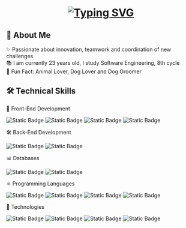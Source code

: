 <h1 align="center">

[![Typing SVG](https://readme-typing-svg.demolab.com?font=Fira+Code&pause=1000&color=F70000&width=435&lines=Hi!+my+name+is+Diego+)](https://git.io/typing-svg)

</h1>



## 🚀 About Me
✨ Passionate about innovation, teamwork and coordination of new challenges<br>
📚 I am currently 23 years old, I study Software Engineering, 8th cycle<br>
🎲 Fun Fact: Animal Lover, Dog Lover and Dog Groomer<br>



## 🛠  Technical Skills

🎨  Front-End Development

![Static Badge](https://img.shields.io/badge/HTML5-%23E34F26?logo=html5&logoColor=%23FFFFFF)
![Static Badge](https://img.shields.io/badge/CSS-%23663399?logo=CSS&logoColor=%23FFFFFF)
![Static Badge](https://img.shields.io/badge/JavaScript-%23F7DF1E?logo=JavaScript&logoColor=%23FFFFFF)
![Static Badge](https://img.shields.io/badge/Vue.js-%234FC08D?logo=Vue.js&logoColor=%23FFFFFF)

🛠  Back-End Development

![Static Badge](https://img.shields.io/badge/FastAPI-%23009688?logo=FastAPI&logoColor=%23FFFFFF)
![Static Badge](https://img.shields.io/badge/.NET-%23512BD4?logo=.NET&logoColor=%23FFFFFF)

📊  Databases

![Static Badge](https://img.shields.io/badge/MySQL-%234479A1?logo=MySQL&logoColor=%23FFFFFF)
![Static Badge](https://img.shields.io/badge/phpMyAdmin-%236C78AF?logo=PHPMyAdmin&logoColor=%23FFFFFF)


⚛️ Programming Languages

![Static Badge](https://img.shields.io/badge/C%2B%2B-%2300599C?logo=C%2B%2B&logoColor=%23FFFFFF)
![Static Badge](https://img.shields.io/badge/Python-%233776AB?logo=Python&logoColor=%23FFFFFF)
![Static Badge](https://img.shields.io/badge/PHP-%23777BB4?logo=PHP&logoColor=%23FFFFFF)
![Static Badge](https://img.shields.io/badge/Laravel-%23FF2D20?logo=Laravel&logoColor=%23FFFFFF)

📢 Technologies

![Static Badge](https://img.shields.io/badge/Github-%23181717?logo=Github&logoColor=%23FFFFFF)
![Static Badge](https://img.shields.io/badge/XAMPP-%23FB7A24?logo=XAMPP&logoColor=%23FFFFFF)
![Static Badge](https://img.shields.io/badge/Figma-%23F24E1E?logo=Figma&logoColor=%23FFFFFF)
![Static Badge](https://img.shields.io/badge/Trello-%230052CC?logo=Trello&logoColor=%23FFFFFF)






